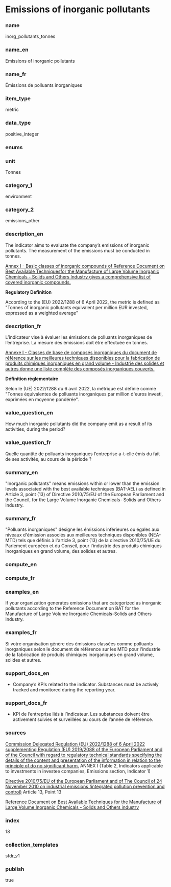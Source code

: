# Emissions of inorganic pollutants

### name

inorg_pollutants_tonnes

### name_en

Emissions of inorganic pollutants

### name_fr

Émissions de polluants inorganiques

### item_type

metric

### data_type

positive_integer

### enums



### unit

Tonnes

### category_1

environment

### category_2

emissions_other

### description_en

The indicator aims to evaluate the company’s emissions of inorganic pollutants. The measurement of
the emissions must be conducted in tonnes.

[Annex I - Basic classes of inorganic compounds of Reference Document on Best Available Techniquesfor the Manufacture of Large Volume Inorganic Chemicals - Solids and Others Industry gives a comprehensive list of covered inorganic compounds. ](https://eippcb.jrc.ec.europa.eu/sites/default/files/2019-11/lvic-s_bref_0907.pdf)

**Regulatory Definition**

According to the (EU) 2022/1288 of 6 April 2022, the metric is defined as "Tonnes of inorganic
pollutants equivalent per million EUR invested, expressed as a weighted average"


### description_fr

L’indicateur vise à évaluer les émissions de polluants inorganiques de l’entreprise. La mesure des
émissions doit être effectuée en tonnes.

[Annexe I - Classes de base de composés inorganiques du document de référence sur les meilleures techniques disponibles pour la fabrication de produits chimiques inorganiques en grand volume - Industrie des solides et autres donne une liste complète des composés inorganiques couverts.](https://eippcb.jrc.ec.europa.eu/sites/default/files/2019-11/lvic-s_bref_0907.pdf)

**Définition réglementaire**

Selon le (UE) 2022/1288 du 6 avril 2022, la métrique est définie comme "Tonnes équivalentes de
polluants inorganiques par million d'euros investi, exprimées en moyenne pondérée".

### value_question_en

How much inorganic pollutants did the company emit as a result of its activities, during the period?

### value_question_fr

Quelle quantité de polluants inorganiques l’entreprise a-t-elle émis du fait de ses activités,
au cours de la période ?

### summary_en

"Inorganic pollutants" means emissions within or lower than the emission levels associated with the
best available techniques (BAT-AEL) as defined in Article 3, point (13) of Directive 2010/75/EU of
the European Parliament and the Council, for the Large Volume Inorganic Chemicals- Solids and
Others industry.

### summary_fr

"Polluants inorganiques" désigne les émissions inférieures ou égales aux niveaux d'émission
associés aux meilleures techniques disponibles (NEA-MTD) tels que définis à l'article 3, point
(13) de la directive 2010/75/UE du Parlement européen et du Conseil, pour l'industrie des produits
chimiques inorganiques en grand volume, des solides et autres.

### compute_en



### compute_fr



### examples_en

If your organization generates emissions that are categorized as inorganic pollutants according to
the Reference Document on BAT for the Manufacture of Large Volume Inorganic Chemicals-Solids and
Others Industry.

### examples_fr

Si votre organisation génère des émissions classées comme polluants inorganiques selon le document
de référence sur les MTD pour l'industrie de la fabrication de produits chimiques inorganiques en
grand volume, solides et autres.

### support_docs_en

- Company’s KPIs related to the indicator. Substances must be actively tracked and monitored during
the reporting year.

### support_docs_fr

- KPI de l’entreprise liés à l’indicateur. Les substances doivent être activement suivies et
surveillées au cours de l’année de référence.

### sources

[Commission Delegated Regulation (EU) 2022/1288 of 6 April 2022 supplementing Regulation (EU) 2019/2088 of the European Parliament and of the Council with regard to regulatory technical standards specifying the details of the content and presentation of the information in relation to the principle of do no significant harm.](https://eur-lex.europa.eu/eli/reg_del/2022/1288/oj)
ANNEX I (Table 2, Indicators applicable to investments in investee companies, Emissions section, Indicator 1)

[Directive 2010/75/EU of the European Parliament and of The Council of 24 November 2010 on industrial emissions (integrated pollution prevention and control)](https://eur-lex.europa.eu/LexUriServ/LexUriServ.do?uri=OJ:L:2010:334:0017:0119:en:PDF)
Article 13, Point 13

[Reference Document on Best Available Techniques for the Manufacture of Large Volume Inorganic Chemicals - Solids and Others industry](https://eippcb.jrc.ec.europa.eu/sites/default/files/2019-11/lvic-s_bref_0907.pdf)
  
### index

18

### collection_templates

sfdr_v1

### publish

true

